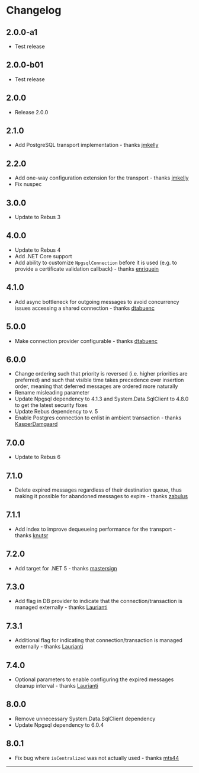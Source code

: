# Changelog

## 2.0.0-a1
* Test release

## 2.0.0-b01
* Test release

## 2.0.0
* Release 2.0.0

## 2.1.0
* Add PostgreSQL transport implementation - thanks [jmkelly]

## 2.2.0
* Add one-way configuration extension for the transport - thanks [jmkelly]
* Fix nuspec

## 3.0.0
* Update to Rebus 3

## 4.0.0
* Update to Rebus 4
* Add .NET Core support
* Add ability to customize `NpgsqlConnection` before it is used (e.g. to provide a certificate validation callback) - thanks [enriquein]

## 4.1.0
* Add async bottleneck for outgoing messages to avoid concurrency issues accessing a shared connection - thanks [dtabuenc]

## 5.0.0
* Make connection provider configurable - thanks [dtabuenc]

## 6.0.0
* Change ordering such that priority is reversed (i.e. higher priorities are preferred) and such that visible time takes precedence over insertion order, meaning that deferred messages are ordered more naturally
* Rename misleading parameter
* Update Npgsql dependency to 4.1.3 and System.Data.SqlClient to 4.8.0 to get the latest security fixes
* Update Rebus dependency to v. 5
* Enable Postgres connection to enlist in ambient transaction - thanks [KasperDamgaard]

## 7.0.0
* Update to Rebus 6

## 7.1.0
* Delete expired messages regardless of their destination queue, thus making it possible for abandoned messages to expire - thanks [zabulus]

## 7.1.1
* Add index to improve dequeueing performance for the transport - thanks [knutsr]

## 7.2.0
* Add target for .NET 5 - thanks [mastersign]

## 7.3.0
* Add flag in DB provider to indicate that the connection/transaction is managed externally - thanks [Laurianti]

## 7.3.1
* Additional flag for indicating that connection/transaction is managed externally - thanks [Laurianti]

## 7.4.0
* Optional parameters to enable configuring the expired messages cleanup interval - thanks [Laurianti]

## 8.0.0
* Remove unnecessary System.Data.SqlClient dependency
* Update Npgsql dependency to 6.0.4

## 8.0.1
* Fix bug where `isCentralized` was not actually used - thanks [mts44]

---

[dtabuenc]: https://github.com/dtabuenc
[enriquein]: https://github.com/enriquein
[jmkelly]: https://github.com/jmkelly
[KasperDamgaard]: https://github.com/KasperDamgaard
[knutsr]: https://github.com/knutsr
[Laurianti]: https://github.com/Laurianti
[mastersign]: https://github.com/mastersign
[mts44]: https://github.com/mts44
[zabulus]: https://github.com/zabulus
